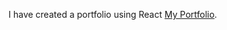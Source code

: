 I have created a portfolio using React [My Portfolio](https://apeksha-portfolio-flowsome-eta.vercel.app/).
